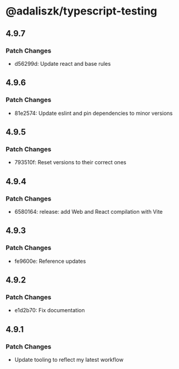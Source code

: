 # @adaliszk/typescript-testing

## 4.9.7

### Patch Changes

- d56299d: Update react and base rules

## 4.9.6

### Patch Changes

- 81e2574: Update eslint and pin dependencies to minor versions

## 4.9.5

### Patch Changes

- 793510f: Reset versions to their correct ones

## 4.9.4

### Patch Changes

- 6580164: release: add Web and React compilation with Vite

## 4.9.3

### Patch Changes

- fe9600e: Reference updates

## 4.9.2

### Patch Changes

- e1d2b70: Fix documentation

## 4.9.1

### Patch Changes

- Update tooling to reflect my latest workflow
